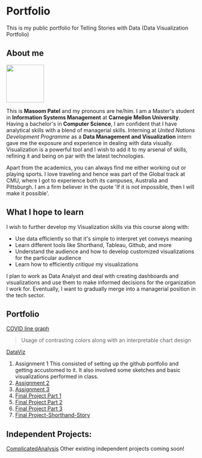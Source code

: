 # Portfolio
This is my public portfolio for Telling Stories with Data (Data Visualization Portfolio)

## About me
<img src="https://user-images.githubusercontent.com/30127254/138990046-d154b66d-5cc9-40b8-b999-fa2450bba031.jpg" width=100/>

This is **Masoom Patel** and my pronouns are he/him. I am a Master's student in **Information Systems Management** at **Carnegie Mellon University**. Having a bachelor's in **Computer Science**, I am confident that I have analytical skills with a blend of managerial skills. Interning at _United Nations Development Programme_ as a **Data Management and Visualization** intern gave me the exposure and experience in dealing with data visually. Visualization is a powerful tool and I wish to add it to my arsenal of skills, refining it and being on par with the latest technologies.

Apart from the academics, you can always find me either working out or playing sports. I love traveling and hence was part of the Global track at CMU, where I got to experience both its campuses, Australia and Pittsburgh. I am a firm believer in the quote 'If it is not impossible, then I will make it possible'.

## What I hope to learn
I wish to further develop my Visualization skills via this course along with:
* Use data efficiently so that it's simple to interpret yet conveys meaning
* Learn different tools like Shorthand, Tableau, Github, and more
* Understand the audience and how to develop customized visualizations for the particular audience
* Learn how to efficiently _critique_ my visualizations

I plan to work as Data Analyst and deal with creating dashboards and visualizations and use them to make informed decisions for the organization I work for. Eventually, I want to gradually merge into a managerial position in the tech sector.




## Portfolio

[COVID line graph](flourish.md)
>Usage of contrasting colors along with an interpretable chart design

<div class="flourish-embed flourish-chart" data-src="visualisation/7642583"><script src="https://public.flourish.studio/resources/embed.js"></script></div>

[DataViz](Dataviz.md)


1. Assignment 1
This consisted of setting up the github portfolio and getting accustomed to it. It also involved some sketches and basic visualizations performed in class.
2. [Assignment 2](Assignment2.md)
3. [Assignment 3](Assignment3.md)
4. [Final Project Part 1](Part1Project.md)
5. [Final Project Part 2](Part2Project.md)
6. [Final Project Part 3](Part3Project.md)
7. [Final Project-Shorthand-Story](https://carnegiemellon.shorthandstories.com/the-tail-of-2-vaccines/index.html)

## Independent Projects:
[ComplicatedAnalysis](ComplicatedAnalysis.md)
Other existing independent projects coming soon!
